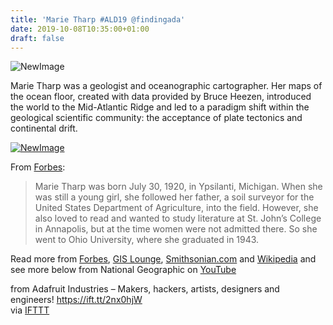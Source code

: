 ```yaml
---
title: 'Marie Tharp #ALD19 @findingada'
date: 2019-10-08T10:35:00+01:00
draft: false
---
```


![NewImage](https://cdn-blog.adafruit.com/uploads/2019/10/NewImage-18.png "NewImage.png")

Marie Tharp was a geologist and oceanographic cartographer. Her maps of the ocean floor, created with data provided by Bruce Heezen, introduced the world to the Mid-Atlantic Ridge and led to a paradigm shift within the geological scientific community: the acceptance of plate tectonics and continental drift.

[![NewImage](https://cdn-blog.adafruit.com/uploads/2019/10/NewImage-19.png "NewImage.png")](https://www.forbes.com/sites/davidbressan/2018/07/30/hundreds-missing-and-many-feared-dead-after-laos-dam-collapse/#66f8dbae7f91)

From [Forbes](https://www.forbes.com/sites/davidbressan/2018/07/30/hundreds-missing-and-many-feared-dead-after-laos-dam-collapse/#66f8dbae7f91):

> Marie Tharp was born July 30, 1920, in Ypsilanti, Michigan. When she was still a young girl, she followed her father, a soil surveyor for the United States Department of Agriculture, into the field. However, she also loved to read and wanted to study literature at St. John’s College in Annapolis, but at the time women were not admitted there. So she went to Ohio University, where she graduated in 1943.

Read more from [Forbes](https://www.forbes.com/sites/davidbressan/2018/07/30/hundreds-missing-and-many-feared-dead-after-laos-dam-collapse/#66f8dbae7f91), [GIS Lounge](https://www.gislounge.com/marie-tharp-and-mapping-ocean-floor/), [Smithsonian.com](https://www.smithsonianmag.com/history/seeing-believing-how-marie-tharp-changed-geology-forever-180960192/) and [Wikipedia](https://en.wikipedia.org/wiki/Marie_Tharp) and see more below from National Geographic on [YouTube](https://www.youtube.com/watch?v=vE2FK0B7gPo)

  
  
from Adafruit Industries – Makers, hackers, artists, designers and engineers! https://ift.tt/2nx0hjW  
via [IFTTT](https://ifttt.com/?ref=da&site=blogger)